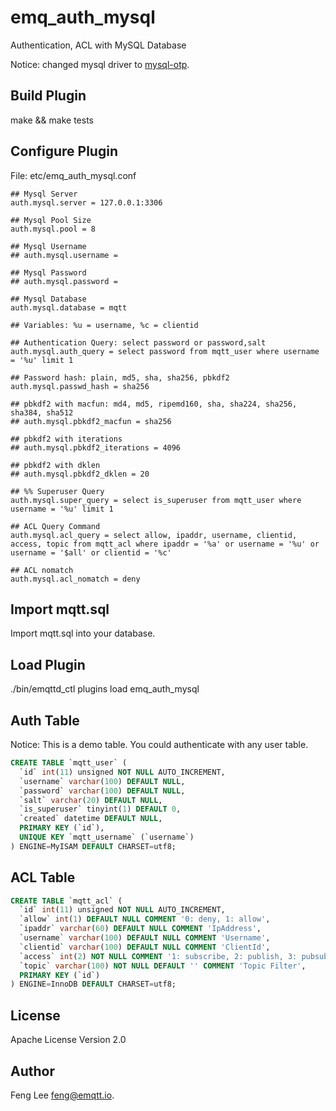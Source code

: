 
emq_auth_mysql
==============

Authentication, ACL with MySQL Database

Notice: changed mysql driver to [mysql-otp](https://github.com/mysql-otp/mysql-otp).

Build Plugin
-------------

make && make tests

Configure Plugin
----------------

File: etc/emq_auth_mysql.conf

```
## Mysql Server
auth.mysql.server = 127.0.0.1:3306

## Mysql Pool Size
auth.mysql.pool = 8

## Mysql Username
## auth.mysql.username =

## Mysql Password
## auth.mysql.password =

## Mysql Database
auth.mysql.database = mqtt

## Variables: %u = username, %c = clientid

## Authentication Query: select password or password,salt
auth.mysql.auth_query = select password from mqtt_user where username = '%u' limit 1

## Password hash: plain, md5, sha, sha256, pbkdf2
auth.mysql.passwd_hash = sha256

## pbkdf2 with macfun: md4, md5, ripemd160, sha, sha224, sha256, sha384, sha512
## auth.mysql.pbkdf2_macfun = sha256

## pbkdf2 with iterations
## auth.mysql.pbkdf2_iterations = 4096

## pbkdf2 with dklen
## auth.mysql.pbkdf2_dklen = 20

## %% Superuser Query
auth.mysql.super_query = select is_superuser from mqtt_user where username = '%u' limit 1

## ACL Query Command
auth.mysql.acl_query = select allow, ipaddr, username, clientid, access, topic from mqtt_acl where ipaddr = '%a' or username = '%u' or username = '$all' or clientid = '%c'

## ACL nomatch
auth.mysql.acl_nomatch = deny
```

Import mqtt.sql
---------------

Import mqtt.sql into your database.

Load Plugin
-----------

./bin/emqttd_ctl plugins load emq_auth_mysql

Auth Table
----------

Notice: This is a demo table. You could authenticate with any user table.

```sql
CREATE TABLE `mqtt_user` (
  `id` int(11) unsigned NOT NULL AUTO_INCREMENT,
  `username` varchar(100) DEFAULT NULL,
  `password` varchar(100) DEFAULT NULL,
  `salt` varchar(20) DEFAULT NULL,
  `is_superuser` tinyint(1) DEFAULT 0,
  `created` datetime DEFAULT NULL,
  PRIMARY KEY (`id`),
  UNIQUE KEY `mqtt_username` (`username`)
) ENGINE=MyISAM DEFAULT CHARSET=utf8;
```

ACL Table
----------

```sql
CREATE TABLE `mqtt_acl` (
  `id` int(11) unsigned NOT NULL AUTO_INCREMENT,
  `allow` int(1) DEFAULT NULL COMMENT '0: deny, 1: allow',
  `ipaddr` varchar(60) DEFAULT NULL COMMENT 'IpAddress',
  `username` varchar(100) DEFAULT NULL COMMENT 'Username',
  `clientid` varchar(100) DEFAULT NULL COMMENT 'ClientId',
  `access` int(2) NOT NULL COMMENT '1: subscribe, 2: publish, 3: pubsub',
  `topic` varchar(100) NOT NULL DEFAULT '' COMMENT 'Topic Filter',
  PRIMARY KEY (`id`)
) ENGINE=InnoDB DEFAULT CHARSET=utf8;
```

License
-------

Apache License Version 2.0

Author
-------

Feng Lee <feng@emqtt.io>.

